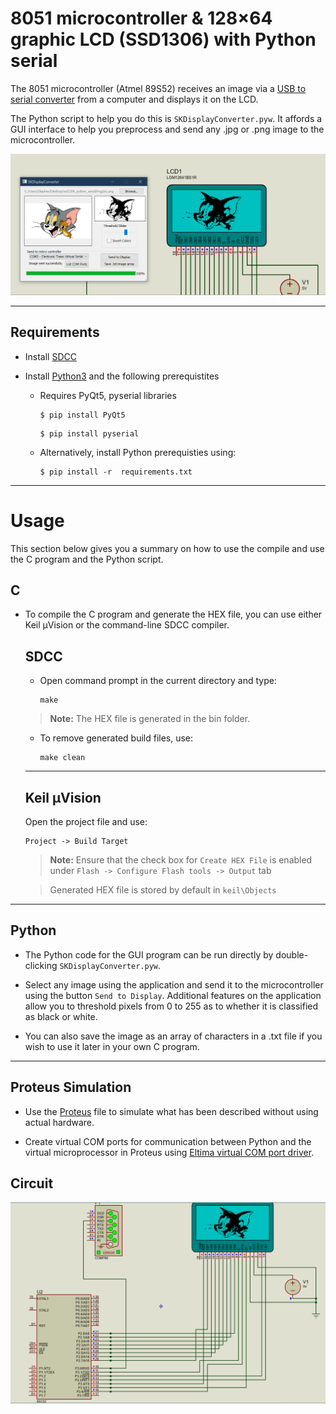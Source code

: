 # 8051 microcontroller & 128×64 graphic LCD (SSD1306) with Python serial 

The 8051 microcontroller (Atmel 89S52) receives an image via a [USB to serial converter](img/CH340.jpg) from a computer and displays it on the LCD.

The Python script to help you do this is `SKDisplayConverter.pyw`. It affords a GUI interface to help you preprocess and send any .jpg or .png image to the microcontroller.

![Tom & Jerry](img/exampled.png)

---

## Requirements

- Install [SDCC](http://sdcc.sourceforge.net/)

- Install [Python3](https://www.python.org/downloads/release/python-376/) and the following prerequistites
    - Requires PyQt5, pyserial libraries
        ```
        $ pip install PyQt5
        ```
        ```
        $ pip install pyserial
         ```

    - Alternatively, install Python prerequisties using:
        ```
        $ pip install -r  requirements.txt
        ```

---
# Usage
This section below gives you a summary on how to use the compile and use the C program and the Python script.

## C
- To compile the C program and generate the HEX file, you can use either Keil μVision or the command-line SDCC compiler.
    
    ##  SDCC
    - Open command prompt in the current directory and type:
        ```
        make
        ```
    > **Note:**
    The HEX file is generated in the bin folder.
    
    - To remove generated build files,  use:
        ```
        make clean
        ```
    ---
    ## Keil μVision

    Open the project file and use:
    ```
    Project -> Build Target 
    ```
    > **Note:**
    Ensure that the check box for       ```Create HEX File``` is enabled under ```Flash -> Configure Flash tools -> Output``` tab

    > Generated HEX file is stored by default in ```keil\Objects```

---
## Python
- The Python code for the GUI program can be run directly by double-clicking 
`SKDisplayConverter.pyw`. 

- Select any image using the application and send it to the microcontroller using the button `Send to Display`. Additional features on the application allow you to threshold pixels from 0 to 255 as to whether it is classified as black or white.

- You can also save the image as an array of characters in a .txt file if you wish to use it later in your own C program.

---

## Proteus Simulation

- Use the [Proteus](https://www.labcenter.com/simulation/) file to simulate what has been described without using actual hardware.

- Create virtual COM ports for communication between Python and the virtual microprocessor in Proteus using [Eltima virtual COM port driver](https://www.eltima.com/products/vspdxp/).

## Circuit
![Circuit](img/circuit.png)